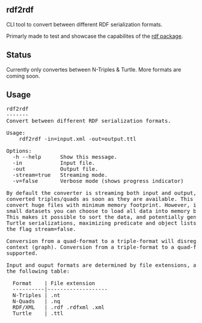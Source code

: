 ## rdf2rdf
CLI tool to convert between different RDF serialization formats.

Primarly made to test and showcase the capabilites of the [rdf package](https://github.com/knakk/rdf).

## Status

Currently only convertes between N-Triples & Turtle. More formats are coming soon.

## Usage
<pre>
rdf2rdf
-------
Convert between different RDF serialization formats.

Usage:
	rdf2rdf -in=input.xml -out=output.ttl

Options:
  -h --help      Show this message.
  -in            Input file.
  -out           Output file.
  -stream=true   Streaming mode.
  -v=false       Verbose mode (shows progress indicator)

By default the converter is streaming both input and output, emitting
converted triples/quads as soon as they are available. This ensures you can
convert huge files with minimum memory footprint. However, if you have
small datasets you can choose to load all data into memory before conversion.
This makes it possible to sort the data, and potentially generate more compact
Turtle serializations, maximizing predicate and object lists. Do this by setting
the flag stream=false.

Conversion from a quad-format to a triple-format will disregard the triple's
context (graph). Conversion from a triple-format to a quad-format is not
supported.

Input and ouput formats are determined by file extensions, according to
the following table:

  Format    | File extension
  ----------|-------------------
  N-Triples | .nt
  N-Quads   | .nq
  RDF/XML   | .rdf .rdfxml .xml
  Turtle    | .ttl

</pre>